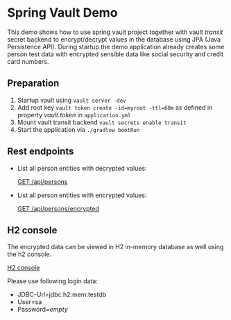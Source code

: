 # Spring Vault Demo
This demo shows how to use spring vault project together with vault _transit_ secret backend
to encrypt/decrypt values in the database using JPA (Java Persistence API).
During startup the demo application already creates some person test data with encrypted
sensible data like social security and credit card numbers.

## Preparation

1. Startup vault using `vault server -dev`
2. Add root key `vault token create -id=myroot -ttl=60m` as defined in property _vault.token_ in `application.yml`
3. Mount vault transit backend `vault secrets enable transit`
4. Start the application via `./gradlew bootRun`

## Rest endpoints

* List all person entities with decrypted values:

  [GET /api/persons](http://localhost:8080/api/persons)

* List all person entities with encrypted values:

  [GET /api/persons/encrypted](http://localhost:8080/api/persons/encrypted)
  
## H2 console  

The encrypted data can be viewed in H2 in-memory database as well using the h2 console.

[H2 console](http://localhost:8080/h2-console)

Please use following login data:

* JDBC-Url=jdbc:h2:mem:testdb
* User=sa
* Password=_empty_
